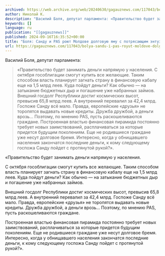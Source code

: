 ```yaml
---
archived: https://web.archive.org/web/20240630/gagauznews.com/117043/bolya-sandu-i-pas-royut-moldove-dolgovuyu-yamu-s-potryasayushhim-entuziazmom.html
author: Николай К.
description: "Василий Боля, депутат парламента: «Правительство будет занимать деньги напрямую у населения. С октября гособлигации смогут купить все желающие. Таким способом власть планирует загнать страну в финансовую кабалу еще на 1,5 млрд леев. Куда пойдут деньги? Как обычно — на затыкание бюджетных дыр и погашение уже набранных займов. Внешний госдолг Республики достиг космических высот, превысив 65,8 млрд леев. А внутренний перевалил за 42,4 млрд. Госпоже Санду всё мало. Правда, европейские «друзья» не торопятся выдавать новые кредиты. Дружба дружбой, а деньги врозь… Поэтому, по мнению PAS, пусть раскошеливаются граждане. Построенная властью финансовая пирамида постоянно требует новых заимствований, расплачиваться за которые придется будущим […]"
keywords: []
language: ru
publication: "[[gagauznews]]"
published: 2024-09-16T16:35:52+00:00
title: "Боля: Санду и PAS роют Молдове долговую яму с потрясающим энтузиазмом"
url: https://gagauznews.com/117043/bolya-sandu-i-pas-royut-moldove-dolgovuyu-yamu-s-potryasayushhim-entuziazmom.html
---
```


Василий Боля, депутат парламента:

> «Правительство будет занимать деньги напрямую у населения.
> С октября гособлигации смогут купить все желающие. Таким способом власть планирует загнать страну в финансовую кабалу еще на 1,5 млрд леев. Куда пойдут деньги? Как обычно — на затыкание бюджетных дыр и погашение уже набранных займов.
> Внешний госдолг Республики достиг космических высот, превысив 65,8 млрд леев. А внутренний перевалил за 42,4 млрд. Госпоже Санду всё мало. Правда, европейские «друзья» не торопятся выдавать новые кредиты. Дружба дружбой, а деньги врозь… Поэтому, по мнению PAS, пусть раскошеливаются граждане.
> Построенная властью финансовая пирамида постоянно требует новых заимствований, расплачиваться за которые придется будущим поколениям. Еще не родившиеся граждане уже несут долговое бремя. Интересно, когда у обнищавшего населения закончатся последние деньги, к кому следующему госпожа Санду пойдет с протянутой рукой?».

«Правительство будет занимать деньги напрямую у населения.

С октября гособлигации смогут купить все желающие. Таким способом власть планирует загнать страну в финансовую кабалу еще на 1,5 млрд леев. Куда пойдут деньги? Как обычно — на затыкание бюджетных дыр и погашение уже набранных займов.

Внешний госдолг Республики достиг космических высот, превысив 65,8 млрд леев. А внутренний перевалил за 42,4 млрд. Госпоже Санду всё мало. Правда, европейские «друзья» не торопятся выдавать новые кредиты. Дружба дружбой, а деньги врозь… Поэтому, по мнению PAS, пусть раскошеливаются граждане.

Построенная властью финансовая пирамида постоянно требует новых заимствований, расплачиваться за которые придется будущим поколениям. Еще не родившиеся граждане уже несут долговое бремя. Интересно, когда у обнищавшего населения закончатся последние деньги, к кому следующему госпожа Санду пойдет с протянутой рукой?».